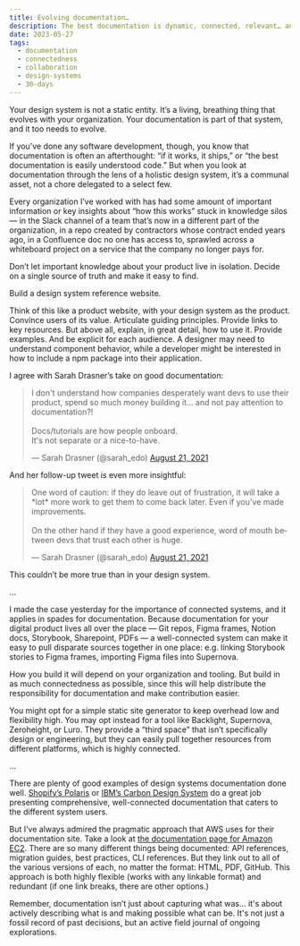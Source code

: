```yaml
---
title: Evolving documentation…
description: The best documentation is dynamic, connected, relevant… and updated!
date: 2023-05-27
tags:
  - documentation
  - connectedness
  - collaboration
  - design-systems
  - 30-days
---
```


Your design system is not a static entity. It’s a living, breathing thing that evolves with your organization. Your documentation is part of that system, and it too needs to evolve. 

If you’ve done any software development, though, you know that documentation is often an afterthought: “if it works, it ships,” or “the best documentation is easily understood code.” But when you look at documentation through the lens of a holistic design system, it’s a communal asset, not a chore delegated to a select few. 

Every organization I’ve worked with has had some amount of important information or key insights about “how this works” stuck in knowledge silos — in the Slack channel of a team that’s now in a different part of the organization, in a repo created by contractors whose contract ended years ago, in a Confluence doc no one has access to, sprawled across a whiteboard project on a service that the company no longer pays for. 

Don’t let important knowledge about your product live in isolation. Decide on a single source of truth and make it easy to find. 

Build a design system reference website. 

Think of this like a product website, with your design system as the product. Convince users of its value.  Articulate guiding principles. Provide links to key resources. But above all, explain, in great detail, how to use it. Provide examples. And be explicit for each audience. A designer may need to understand component behavior, while a developer might be interested in how to include a npm package into their application.

I agree with Sarah Drasner’s take on good documentation:

<blockquote class="twitter-tweet"><p lang="en" dir="ltr">I don&#39;t understand how companies desperately want devs to use their product, spend so much money building it... and not pay attention to documentation?!<br><br>Docs/tutorials are how people onboard. <br>It&#39;s not separate or a nice-to-have.</p>&mdash; Sarah Drasner (@sarah_edo) <a href="https://twitter.com/sarah_edo/status/1429097168598487041?ref_src=twsrc%5Etfw">August 21, 2021</a></blockquote> <script async src="https://platform.twitter.com/widgets.js" charset="utf-8"></script>

And her follow-up tweet is even more insightful:

<blockquote class="twitter-tweet"><p lang="en" dir="ltr">One word of caution: if they do leave out of frustration, it will take a *lot* more work to get them to come back later. Even if you&#39;ve made improvements.<br><br>On the other hand if they have a good experience, word of mouth between devs that trust each other is huge.</p>&mdash; Sarah Drasner (@sarah_edo) <a href="https://twitter.com/sarah_edo/status/1429194796933910528?ref_src=twsrc%5Etfw">August 21, 2021</a></blockquote> <script async src="https://platform.twitter.com/widgets.js" charset="utf-8"></script>

This couldn’t be more true than in your design system.

…

I made the case yesterday for the importance of connected systems, and it applies in spades for documentation. Because documentation for your digital product lives all over the place — Git repos, Figma frames, Notion docs, Storybook, Sharepoint, PDFs — a well-connected system can make it easy to pull disparate sources together in one place: e.g. linking Storybook stories to Figma frames, importing Figma files into Supernova. 

How you build it will depend on your organization and tooling. But build in as much connectedness as possible, since this will help distribute the responsibility for documentation and make contribution easier. 

You might opt for a simple static site generator to keep overhead low and flexibility high. You may opt instead for a tool like Backlight, Supernova, Zeroheight, or Luro. They provide a “third space” that isn’t specifically design or engineering, but they can easily pull together resources from different platforms, which is highly connected.

…

There are plenty of good examples of design systems documentation done well. [Shopify’s Polaris](https://polaris.shopify.com/) or [IBM’s Carbon Design System](https://carbondesignsystem.com/) do a great job presenting comprehensive, well-connected documentation that caters to the different system users. 

But I’ve always admired the pragmatic approach that AWS uses for their documentation site. Take a look at [the documentation page for Amazon EC2](https://docs.aws.amazon.com/ec2/). There are so many different things being documented: API references, migration guides, best practices, CLI references. But they link out to all of the various versions of each, no matter the format: HTML, PDF, GitHub. This approach is both highly flexible (works with any linkable format) and redundant (if one link breaks, there are other options.)

Remember, documentation isn’t just about capturing what was… it's about actively describing what is and making possible what can be. It's not just a fossil record of past decisions, but an active field journal of ongoing explorations.
